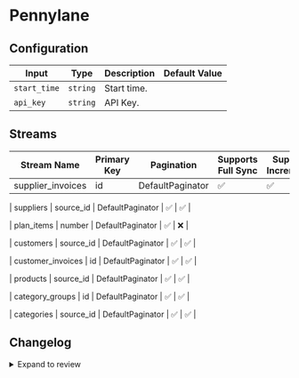 # Pennylane

## Configuration

| Input | Type | Description | Default Value |
|-------|------|-------------|---------------|
| `start_time` | `string` | Start time.  |  |
| `api_key` | `string` | API Key.  |  |

## Streams
| Stream Name | Primary Key | Pagination | Supports Full Sync | Supports Incremental |
|-------------|-------------|------------|---------------------|----------------------|
| supplier_invoices | id | DefaultPaginator | ✅ |  ✅  |

| suppliers | source_id | DefaultPaginator | ✅ |  ✅  |

| plan_items | number | DefaultPaginator | ✅ |  ❌  |

| customers | source_id | DefaultPaginator | ✅ |  ✅  |

| customer_invoices | id | DefaultPaginator | ✅ |  ✅  |

| products | source_id | DefaultPaginator | ✅ |  ✅  |

| category_groups | id | DefaultPaginator | ✅ |  ✅  |

| categories | source_id | DefaultPaginator | ✅ |  ✅  |


## Changelog

<details>
  <summary>Expand to review</summary>

| Version          | Date       | Subject        |
|------------------|------------|----------------|
| 0.0.1 | 2024-08-21 | Initial release by natikgadzhi via Connector Builder|

</details>